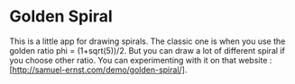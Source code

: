 # Golden Spiral

This is a little app for drawing spirals. The classic one is when you use the golden ratio phi = (1+sqrt(5))/2. But you can draw a lot of different spiral if you choose other ratio. You can experimenting with it on that website : [http://samuel-ernst.com/demo/golden-spiral/].
